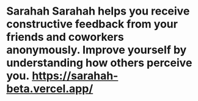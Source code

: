 # Sarahah Sarahah helps you receive constructive feedback from your friends and coworkers anonymously. Improve yourself by understanding how others perceive you. https://sarahah-beta.vercel.app/
